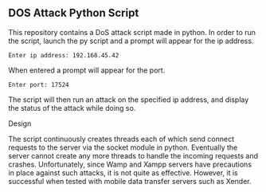 DOS Attack Python Script
---------------------------------

This repository contains a DoS attack script made in python. In order to run
the script, launch the py script and a prompt will appear for the ip address.

	Enter ip address: 192.168.45.42

When entered a prompt will appear for the port.

	Enter port: 17524

The script will then run an attack on the specified ip address, and display the
status of the attack while doing so.


Design

The script continuously creates threads each of which send connect requests to
the server via the socket module in python. Eventually the server cannot create
any more threads to handle the incoming requests and crashes. Unfortunately,
since Wamp and Xampp servers have precautions in place against such attacks,
it is not quite as effective. However, it is successful when tested with mobile
data transfer servers such as Xender.